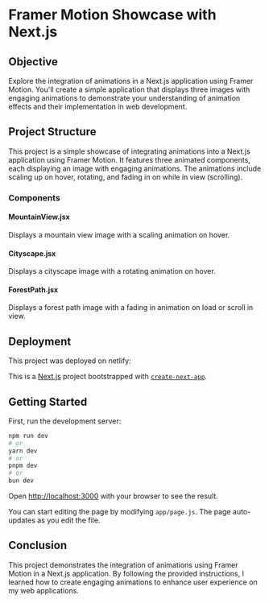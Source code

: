 # Framer Motion Showcase with Next.js

## Objective

Explore the integration of animations in a Next.js application using Framer Motion. You'll create a simple application that displays three images with engaging animations to demonstrate your understanding of animation effects and their implementation in web development.

## Project Structure

This project is a simple showcase of integrating animations into a Next.js application using Framer Motion. It features three animated components, each displaying an image with engaging animations. The animations include scaling up on hover, rotating, and fading in on while in view (scrolling).

### Components

#### MountainView.jsx

Displays a mountain view image with a scaling animation on hover.

#### Cityscape.jsx

Displays a cityscape image with a rotating animation on hover.

#### ForestPath.jsx

Displays a forest path image with a fading in animation on load or scroll in view.

## Deployment

This project was deployed on netlify:

This is a [Next.js](https://nextjs.org/) project bootstrapped with [`create-next-app`](https://github.com/vercel/next.js/tree/canary/packages/create-next-app).

## Getting Started

First, run the development server:

```bash
npm run dev
# or
yarn dev
# or
pnpm dev
# or
bun dev
```

Open [http://localhost:3000](http://localhost:3000) with your browser to see the result.

You can start editing the page by modifying `app/page.js`. The page auto-updates as you edit the file.

## Conclusion

This project demonstrates the integration of animations using Framer Motion in a Next.js application. By following the provided instructions, I learned how to create engaging animations to enhance user experience on my web applications.
